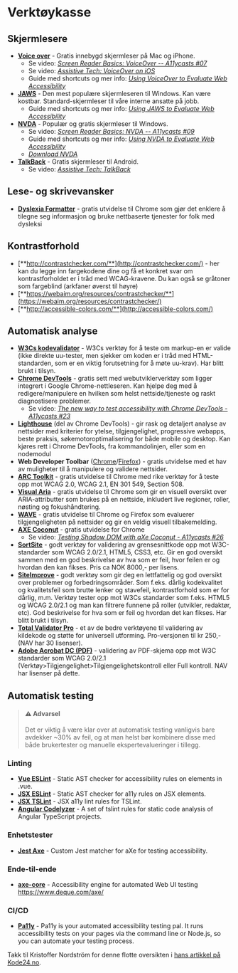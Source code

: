 # Verktøykasse

## Skjermlesere

- [**Voice over**](https://webaim.org/articles/voiceover/) - Gratis innebygd skjermleser på Mac og iPhone.
    - Se video: [*Screen Reader Basics: VoiceOver -- A11ycasts #07*](https://www.youtube.com/watch?v=5R-6WvAihms)
    - Se video: [*Assistive Tech: VoiceOver on iOS*](https://www.youtube.com/watch?v=bCHpdjvxBws)
    - Guide med shortcuts og mer info: [*Using VoiceOver to Evaluate Web Accessibility*](https://webaim.org/articles/voiceover/) 
- [**JAWS**](https://webaim.org/articles/jaws/) - Den mest populære skjermleseren til Windows. Kan være kostbar. Standard-skjermleser til våre interne ansatte på jobb.
    - Guide med shortcuts og mer info: [*Using JAWS to Evaluate Web Accessibility*](https://webaim.org/articles/jaws/)
- [**NVDA**](https://webaim.org/articles/nvda/) - Populær og gratis skjermleser til Windows.
    - Se video: [*Screen Reader Basics: NVDA -- A11ycasts #09*](https://www.youtube.com/watch?v=Jao3s_CwdRU)
    - Guide med shortcuts og mer info: [*Using NVDA to Evaluate Web Accessibility*](https://webaim.org/articles/nvda/)
    - [*Download NVDA*](https://www.nvaccess.org/)
- [**TalkBack**](https://support.google.com/accessibility/android/answer/6283677?hl=en) - Gratis skjermleser til Android.
    - Se video: [*Assistive Tech: TalkBack*](https://www.youtube.com/watch?v=0Zpzl4EKCco)

## Lese- og skrivevansker

- [**Dyslexia Formatter**](https://chrome.google.com/webstore/detail/dyslexia-formatter/kggkghfhlppjclojgphbploiaipgogoc) - gratis utvidelse til Chrome som gjør det enklere å tilegne seg informasjon og bruke nettbaserte tjenester for folk med dysleksi

## Kontrastforhold

- [**http://contrastchecker.com/**](http://contrastchecker.com/)  - her kan du legge inn fargekodene dine og få et konkret svar om kontrastforholdet er i tråd med WCAG-kravene. Du kan også se gråtoner som fargeblind (arkfaner øverst til høyre)
- [**https://webaim.org/resources/contrastchecker/**](https://webaim.org/resources/contrastchecker/)
- [**http://accessible-colors.com/**](http://accessible-colors.com/)

## Automatisk analyse

- [**W3Cs kodevalidator**](https://validator.w3.org/) - W3Cs verktøy for å teste om markup-en er valide (ikke direkte uu-tester, men sjekker om koden er i tråd med HTML-standarden, som er en viktig forutsetning for å møte uu-krav). Har blitt brukt i tilsyn.
- [**Chrome DevTools**](https://developers.google.com/web/tools/chrome-devtools/) - gratis sett med webutviklerverktøy som ligger integrert i Google Chrome-nettleseren. Kan hjelpe deg med å redigere/manipulere en hvilken som helst nettside/tjeneste og raskt diagnostisere problemer. 
    - Se video: [*The new way to test accessibility with Chrome DevTools - A11ycasts #23*](https://www.youtube.com/watch?v=b0Q5Zp_yKaU)
- [**Lighthouse**](https://developers.google.com/web/tools/lighthouse/) (del av Chrome DevTools) - gir rask og detaljert analyse av nettsider med kriterier for ytelse, tilgjengelighet, progressive webapps, beste praksis, søkemotoroptimalisering for både mobile og desktop. Kan kjøres rett i Chrome DevTools, fra kommandolinjen, eller som en nodemodul
- **Web Developer Toolbar** ([Chrome](https://chrome.google.com/webstore/detail/web-developer-toolbar/deeboegbjcnfgidliakhpoapnpomphji)/[Firefox](https://addons.mozilla.org/en-US/firefox/addon/web-developer/)) - gratis utvidelse med et hav av muligheter til å manipulere og validere nettsider.
- [**ARC Toolkit**](https://chrome.google.com/webstore/detail/arc-toolkit/chdkkkccnlfncngelccgbgfmjebmkmce) - gratis utvidelse til Chrome med rike verktøy for å teste opp mot WCAG 2.0, WCAG 2.1, EN 301 549, Section 508.
- [**Visual Aria**](https://chrome.google.com/webstore/detail/visual-aria/lhbmajchkkmakajkjenkchhnhbadmhmk) - gratis utvidelse til Chrome som gir en visuell oversikt over ARIA-attributter som brukes på en nettside, inkludert live regioner, roller, nøsting og fokushåndtering.
- [**WAVE**](https://wave.webaim.org/) - gratis utvidelse til Chrome og Firefox som evaluerer tilgjengeligheten på nettsider og gir en veldig visuell tilbakemelding.
- [**AXE Coconut**](https://chrome.google.com/webstore/detail/axe-coconut/iobddmbdndbbbfjopjdgadphaoihpojp) - gratis utvidelse for Chrome
    - Se video: [*Testing Shadow DOM with aXe Coconut - A11ycasts #26*](https://www.youtube.com/watch?v=1uyQdC3LqLo)
- [**SortSite**](https://www.powermapper.com/products/sortsite/) - godt verktøy for validering av grensesnittkode opp mot W3C-standarder som WCAG 2.0/2.1, HTML5, CSS3, etc. Gir en god oversikt sammen med en god beskrivelse av hva som er feil, hvor feilen er og hvordan den kan fikses. Pris ca NOK 8000,- per lisens. 
- [**SiteImprove**](https://siteimprove.com/nb-no/) - godt verktøy som gir deg en lettfattelig og god oversikt over problemer og forbedringsområder. Som f.eks. dårlig kodekvalitet og kvalitetsfeil som brutte lenker og stavefeil, kontrastforhold som er for dårlig, m.m. Verktøy tester opp mot W3Cs standarder som f.eks. HTML5 og WCAG 2.0/2.1 og man kan filtrere funnene på roller (utvikler, redaktør, etc). God beskrivelse for hva som er feil og hvordan det kan fikses. Har blitt brukt i tilsyn.
- [**Total Validator Pro**](http://www.totalvalidator.com/) - et av de bedre verktøyene til validering av kildekode og støtte for universell utforming. Pro-versjonen til kr 250,- (NAV har 30 lisenser).
- [**Adobe Acrobat DC (PDF)**](https://helpx.adobe.com/no/acrobat/user-guide.html?topic=/no/no/acrobat/morehelp/accessibility_tags_and_reflow.ug.js) - validering av PDF-skjema opp mot W3C standarder som WCAG 2.0/2.1 (Verktøy>Tilgjengelighet>Tilgjengelighetskontroll eller Full kontroll. NAV har lisenser på dette.

## Automatisk testing

>#### ⚠️ Advarsel
>
>Det er viktig å være klar over at automatisk testing vanligvis bare avdekker ~30% av feil, og at man helst bør kombinere disse med både brukertester og manuelle ekspertevalueringer i tillegg.

### Linting

- [**Vue ESLint**](https://github.com/maranran/eslint-plugin-vue-a11y) - Static AST checker for accessibility rules on elements in .vue.
- [**JSX ESLint**](https://github.com/evcohen/eslint-plugin-jsx-a11y) - Static AST checker for a11y rules on JSX elements.
- [**JSX TSLint**](https://github.com/joaovieira/tslint-react-a11y#readme) - JSX a11y lint rules for TSLint.
- [**Angular Codelyzer**](https://github.com/mgechev/codelyzer#readme) - A set of tslint rules for static code analysis of Angular TypeScript projects.

### Enhetstester

- [**Jest Axe**](https://github.com/nickcolley/jest-axe) - Custom Jest matcher for aXe for testing accessibility.

### Ende-til-ende

- [**axe-core**](https://github.com/dequelabs/axe-core) - Accessibility engine for automated Web UI testing https://www.deque.com/axe/

### CI/CD

- [**Pa11y**](https://github.com/pa11y/pa11y) - Pa11y is your automated accessibility testing pal. It runs accessibility tests on your pages via the command line or Node.js, so you can automate your testing process.

Takk til Kristoffer Nordström for denne flotte oversikten i [hans artikkel på Kode24.no](https://www.kode24.no/kodenytt/5-verktoy-for-bedre-tilgjengelighet/72149017).
